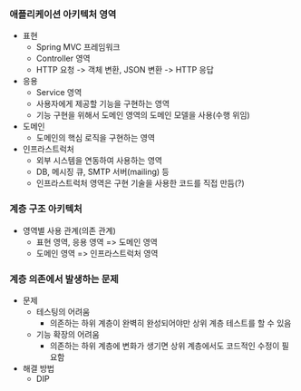 ### 애플리케이션 아키텍처 영역
- 표현
  - Spring MVC 프레임워크
  - Controller 영역
  - HTTP 요청 -> 객체 변환, JSON 변환 -> HTTP 응답
- 응용
  - Service 영역
  - 사용자에게 제공할 기능을 구현하는 영역
  - 기능 구현을 위해서 도메인 영역의 도메인 모델을 사용(수행 위임)
- 도메인
  - 도메인의 핵심 로직을 구현하는 영역
- 인프라스트럭처
  - 외부 시스템을 연동하여 사용하는 영역
  - DB, 메시징 큐, SMTP 서버(mailing) 등
  - 인프라스트럭처 영역은 구현 기술을 사용한 코드를 직접 만듬(?)

### 계층 구조 아키텍처
- 영역별 사용 관계(의존 관계)
  - 표현 영역, 응용 영역 => 도메인 영역
  - 도메인 영역 => 인프라스트럭처 영역

### 계층 의존에서 발생하는 문제
- 문제
  - 테스팅의 어려움
    - 의존하는 하위 계층이 완벽히 완성되어야만 상위 계층 테스트를 할 수 있음
  - 기능 확장의 어려움
    - 의존하는 하위 계층에 변화가 생기면 상위 계층에서도 코드적인 수정이 필요함
- 해결 방법
  - DIP